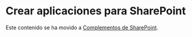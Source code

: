 
# Crear aplicaciones para SharePoint

Este contenido se ha movido a  [Complementos de SharePoint](sharepoint-add-ins.md).
  
    
    

